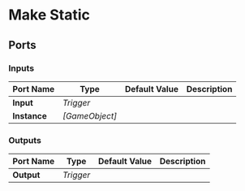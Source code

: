 # Make Static

## Ports

### Inputs

Port Name|Type|Default Value|Description
---|---|---|---
**Input**|_Trigger_||
**Instance**|_[GameObject]_||
### Outputs

Port Name|Type|Default Value|Description
---|---|---|---
**Output**|_Trigger_||
